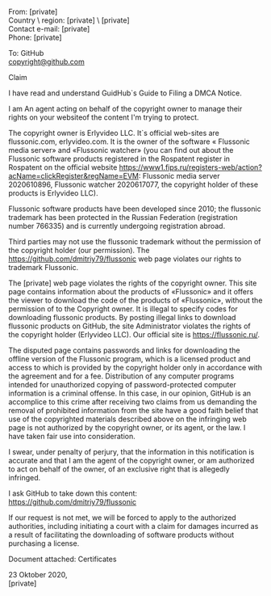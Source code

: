 From: [private]  
Country \ region: [private] \ [private]  
Contact e-mail: [private]  
Phone: [private]  
 
To: GitHub  
copyright@github.com
 
Claim  

I have read and understand GuidHub`s Guide to Filing a DMCA Notice.
 
I am An agent acting on behalf of the copyright owner to manage their rights on your websiteof the content I'm trying to protect.

The copyright owner is Erlyvideo LLC. It`s official web-sites are flussonic.com, erlyvideo.com. It is the owner of the software « Flussonic media server» and «Flussonic watcher» (you can find out about the Flussonic software products registered in the Rospatent register in Rospatent on the official website  https://www1.fips.ru/registers-web/action?acName=clickRegister&regName=EVM: Flussonic media server 2020610896, Flussonic watcher 2020617077, the copyright holder of these products is Erlyvideo LLC).

Flussonic software products have been developed since 2010; the flussonic trademark has been protected in the Russian Federation (registration number 766335) and is currently undergoing registration abroad.

Third parties may not use the flussonic trademark without the permission of the copyright holder (our permission). The https://github.com/dmitriy79/flussonic web page violates our rights to trademark Flussonic.

The [private] web page violates the rights of the copyright owner. This site page contains information about the products of «Flussonic» and it offers the viewer to download the code of the products of «Flussonic», without the permission of to the Copyright  owner.  It is illegal to specify codes for downloading flussonic products. By posting illegal links to download flussonic products on GitHub, the site Administrator violates the rights of the copyright holder (Erlyvideo LLC).   Our official site is https://flussonic.ru/.

The disputed page contains passwords and links for downloading the offline version of the Flussonic program, which is a licensed product and access to which is provided by the copyright holder only in accordance with the agreement and for a fee. Distribution of any computer programs intended for unauthorized copying of password-protected computer information is a criminal offense. In this case, in our opinion, GitHub is an accomplice to this crime after receiving two claims from us demanding the removal of prohibited information from the site  have a good faith belief that use of the copyrighted materials described above on the infringing web page is not authorized by the copyright owner, or its agent, or the law. I have taken fair use into consideration.

I swear, under penalty of perjury, that the information in this notification is accurate and that I am the agent of the copyright owner, or am authorized to act on behalf of the owner, of an exclusive right that is allegedly infringed.

I ask GitHub to take down this content: https://github.com/dmitriy79/flussonic

If our request is not met, we will be forced to apply to the authorized authorities, including initiating a court with a claim for damages incurred as a result of facilitating the downloading of software products without purchasing a license.
 
 
Document attached: Certificates
 
 
23 Oktober 2020,  
[private]

